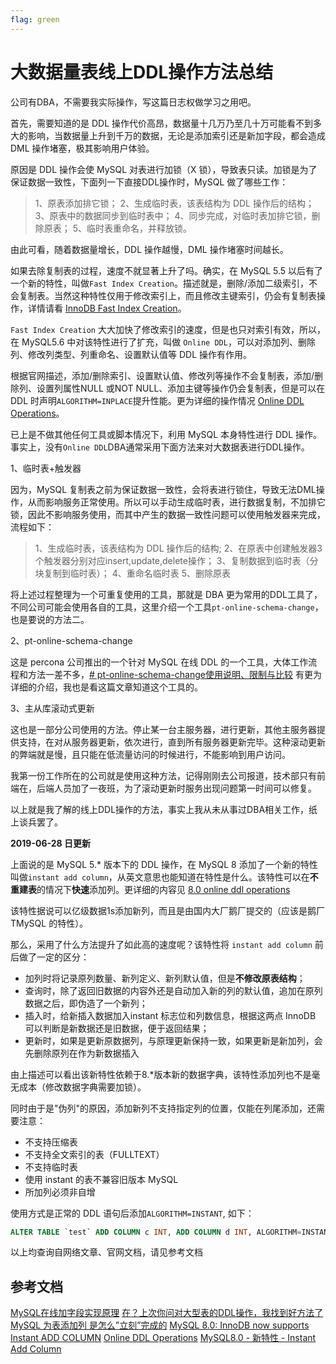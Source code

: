 ```yaml
---
flag: green
---
```

# 大数据量表线上DDL操作方法总结

公司有DBA，不需要我实际操作，写这篇日志权做学习之用吧。

首先，需要知道的是 DDL 操作代价高昂，数据量十几万乃至几十万可能看不到多大的影响，当数据量上升到千万的数据，无论是添加索引还是新加字段，都会造成 DML 操作堵塞，极其影响用户体验。

原因是 DDL 操作会使 MySQL 对表进行加锁（X 锁），导致表只读。加锁是为了保证数据一致性，下面列一下直接DDL操作时，MySQL 做了哪些工作：

> 1、原表添加排它锁；
> 2、生成临时表，该表结构为 DDL 操作后的结构；
> 3、原表中的数据同步到临时表中；
> 4、同步完成，对临时表加排它锁，删除原表；
> 5、临时表重命名，并释放锁。

由此可看，随着数据量增长，DDL 操作越慢，DML 操作堵塞时间越长。

如果去除复制表的过程，速度不就显著上升了吗。确实，在 MySQL 5.5 以后有了一个新的特性，叫做`Fast Index Creation`。描述就是，删除/添加二级索引，不会复制表。当然这种特性仅用于修改索引上，而且修改主键索引，仍会有复制表操作，详情请看 [InnoDB Fast Index Creation](https://dev.mysql.com/doc/refman/5.5/en/innodb-create-index.html)。

`Fast Index Creation` 大大加快了修改索引的速度，但是也只对索引有效，所以，在 MySQL5.6 中对该特性进行了扩充，叫做 `Online DDL`，可以对添加列、删除列、修改列类型、列重命名、设置默认值等 DDL 操作有作用。

根据官网描述，添加/删除索引、设置默认值、修改列等操作不会复制表，添加/删除列、设置列属性NULL
或NOT NULL、添加主键等操作仍会复制表，但是可以在 DDL 时声明`ALGORITHM=INPLACE`提升性能。更为详细的操作情况 [Online DDL Operations](https://dev.mysql.com/doc/refman/5.6/en/innodb-online-ddl-operations.html)。

已上是不做其他任何工具或脚本情况下，利用 MySQL 本身特性进行 DDL 操作。事实上，没有`Online DDL`DBA通常采用下面方法来对大数据表进行DDL操作。

1、临时表+触发器

因为，MySQL 复制表之前为保证数据一致性，会将表进行锁住，导致无法DML操作，从而影响服务正常使用。所以可以手动生成临时表，进行数据复制，不加排它锁，因此不影响服务使用，而其中产生的数据一致性问题可以使用触发器来完成，流程如下：

> 1、生成临时表，该表结构为 DDL 操作后的结构;
> 2、在原表中创建触发器3个触发器分别对应insert,update,delete操作；
> 3、复制数据到临时表（分块复制到临时表）；
> 4、重命名临时表
> 5、删除原表

将上述过程整理为一个可重复使用的工具，那就是 DBA 更为常用的DDL工具了，不同公司可能会使用各自的工具，这里介绍一个工具`pt-online-schema-change`，也是要说的方法二。

2、pt-online-schema-change

这是 percona 公司推出的一个针对 MySQL 在线 DDL 的一个工具，大体工作流程和方法一差不多，[# pt-online-schema-change使用说明、限制与比较](http://seanlook.com/2016/05/27/mysql-pt-online-schema-change/) 有更为详细的介绍，我也是看这篇文章知道这个工具的。

3、主从库滚动式更新

这也是一部分公司使用的方法。停止某一台主服务器，进行更新，其他主服务器提供支持，在对从服务器更新，依次进行，直到所有服务器更新完毕。这种滚动更新的弊端就是慢，且只能在低流量访问的时候进行，不能影响到用户访问。

我第一份工作所在的公司就是使用这种方法，记得刚刚去公司报道，技术部只有前端在，后端人员加了一夜班，为了滚动更新时服务出现问题第一时间可以修复。

以上就是我了解的线上DDL操作的方法，事实上我从未从事过DBA相关工作，纸上谈兵罢了。



**2019-06-28 日更新**

上面说的是 MySQL 5.* 版本下的 DDL 操作，在 MySQL 8 添加了一个新的特性叫做`instant add column`，从英文意思也能知道在特性是什么。该特性可以在**不重建表**的情况下**快速**添加列。更详细的内容见 [8.0 online ddl operations](https://dev.mysql.com/doc/refman/8.0/en/innodb-online-ddl-operations.html)

该特性据说可以亿级数据1s添加新列，而且是由国内大厂鹅厂提交的（应该是鹅厂 TMySQL 的特性）。

那么，采用了什么方法提升了如此高的速度呢？该特性将 `instant add column` 前后做了一定的区分：

- 加列时将记录原列数量、新列定义、新列默认值，但是**不修改原表结构**；
- 查询时，除了返回旧数据的内容外还是自动加入新的列的默认值，追加在原列数据之后，即伪造了一个新列；
- 插入时，给新插入数据加入instant 标志位和列数信息，根据这两点 InnoDB 可以判断是新数据还是旧数据，便于返回结果；
- 更新时，如果是更新原数据列，与原理更新保持一致，如果更新是新加列，会先删除原列在作为新数据插入

由上描述可以看出该新特性依赖于8.*版本新的数据字典，该特性添加列也不是毫无成本（修改数据字典需要加锁）。

同时由于是"伪列"的原因，添加新列不支持指定列的位置，仅能在列尾添加，还需要注意：

- 不支持压缩表
- 不支持全文索引的表（FULLTEXT）
- 不支持临时表
- 使用 instant 的表不兼容旧版本 MySQL
- 所加列必须非自增

使用方式是正常的 DDL 语句后添加`ALGORITHM=INSTANT`, 如下：

```sql
ALTER TABLE `test` ADD COLUMN c INT, ADD COLUMN d INT, ALGORITHM=INSTANT;
```

以上均查询自网络文章、官网文档，请见参考文档

## 参考文档

[MySQL在线加字段实现原理](<https://got.qq.com/webplat/info/news_version3/8616/8622/8625/8628/m7025/201407/271174.shtml>)
[在？上次你问对大型表的DDL操作，我找到好方法了](https://dbaplus.cn/news-11-2552-1.html)
[MySQL 为表添加列 是怎么”立刻”完成的](https://opensource.actionsky.com/20190620-mysql-add-column/)
[MySQL 8.0: InnoDB now supports Instant ADD COLUMN](https://mysqlserverteam.com/mysql-8-0-innodb-now-supports-instant-add-column/)
[Online DDL Operations](https://dev.mysql.com/doc/refman/8.0/en/innodb-online-ddl-operations.html)
[MySQL8.0 - 新特性 - Instant Add Column](https://yq.aliyun.com/articles/670691)


